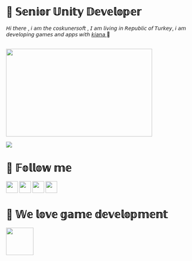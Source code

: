 <H1> 💠 𝕊𝕖𝕟𝕚𝕠𝕣 𝕌𝕟𝕚𝕥𝕪 𝔻𝕖𝕧𝕖𝕝𝕠𝕡𝕖𝕣</H1>
<p>𝘏𝘪 𝘵𝘩𝘦𝘳𝘦 , 𝘪 𝘢𝘮 𝘵𝘩𝘦 𝘤𝘰𝘴𝘬𝘶𝘯𝘦𝘳𝘴𝘰𝘧𝘵 , 𝘐 𝘢𝘮 𝘭𝘪𝘷𝘪𝘯𝘨 𝘪𝘯 𝘙𝘦𝘱𝘶𝘣𝘭𝘪𝘤 𝘰𝘧 𝘛𝘶𝘳𝘬𝘦𝘺, 𝘪 𝘢𝘮 𝘥𝘦𝘷𝘦𝘭𝘰𝘱𝘪𝘯𝘨 𝘨𝘢𝘮𝘦𝘴 𝘢𝘯𝘥 𝘢𝘱𝘱𝘴 𝘸𝘪𝘵𝘩 <a href="https://github.com/iremsevim"> 𝘬𝘪𝘢𝘯𝘢 </a> 👧</p>
</br>
 <img width="400" height="240" src="https://s1.imghub.io/DGfVH.png" border="0" ></img>

  

</br>
 
 ![](https://komarev.com/ghpvc/?username=coskunersoft)

 <H1>💠 𝔽𝕠𝕝𝕝𝕠𝕨 𝕞𝕖</H1>


<a href="#">
  <i class="icon-linkedin"> <a href="https://www.linkedin.com/in/coskunersoft/"> <img width="32" height="32" src="https://upload.wikimedia.org/wikipedia/commons/e/e9/Linkedin_icon.svg"></a></i>
    <i class="icon-linkedin"> <a href="https://www.youtube.com/channel/UCx2JqejbckkgOOwU4zraQiA/videos"> <img width="32" height="32" src="https://cdn.iconscout.com/icon/free/png-256/youtube-85-226402.png"></a></i>
   <i class="icon-linkedin"> <a href="https://www.facebook.com/basecoskunersoft"> <img width="32" height="32" src="https://instyle.igte.ch/Content/images/Haberler/Orjinal/facebook-calisma-bicimi-ile-ilgili-tum-yanitlar-92128-25042018134341.png"></a></i>
   <i class="icon-linkedin"> <a href="https://www.instagram.com/coskunerov"> <img width="32" height="32" src="https://canadacollege.edu/international/images/icons/instagram-icon.png"></a></i>
 </a>
 

 </a>
 
 

 </br>
 
 <H1>💠 𝕎𝕖 𝕝𝕠𝕧𝕖 𝕘𝕒𝕞𝕖 𝕕𝕖𝕧𝕖𝕝𝕠𝕡𝕞𝕖𝕟𝕥</H1>

 
  <img width="75" height="75" src="https://phoneky.co.uk/thumbs/screensavers/down/games/supermario_hlq6z1q4.gif" alt="" border="0">
 
 </br>
 
 
